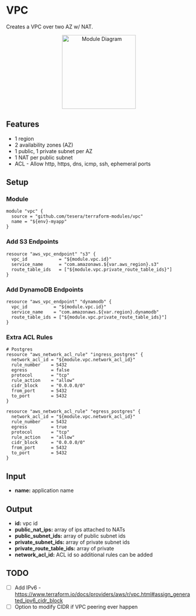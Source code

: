 # VPC
Creates a VPC over two AZ w/ NAT.

<div align="center">
  <a href="http://gordonfoundation.ca"><img src="https://raw.githubusercontent.com/tesera/terraform-modules/master/vpc/diagram.png?token=&sanitize=true" alt="Module Diagram" width="200"></a>
</div>

## Features
- 1 region
- 2 availability zones (AZ)
- 1 public, 1 private subnet per AZ
- 1 NAT per public subnet
- ACL - Allow http, https, dns, icmp, ssh, ephemeral ports

## Setup

### Module

```hcl-terraform
module "vpc" {
  source = "github.com/tesera/terraform-modules/vpc"
  name = "${env}-myapp"
}
```

### Add S3 Endpoints
```hcl-terraform
resource "aws_vpc_endpoint" "s3" {
  vpc_id            = "${module.vpc.id}"
  service_name      = "com.amazonaws.${var.aws_region}.s3"
  route_table_ids   = ["${module.vpc.private_route_table_ids}"]
}
```

### Add DynamoDB Endpoints
```hcl-terraform
resource "aws_vpc_endpoint" "dynamodb" {
  vpc_id          = "${module.vpc.id}"
  service_name    = "com.amazonaws.${var.region}.dynamodb"
  route_table_ids = ["${module.vpc.private_route_table_ids}"]
}
```

### Extra ACL Rules
```hcl-terraform
# Postgres
resource "aws_network_acl_rule" "ingress_postgres" {
  network_acl_id = "${module.vpc.network_acl_id}"
  rule_number    = 5432
  egress         = false
  protocol       = "tcp"
  rule_action    = "allow"
  cidr_block     = "0.0.0.0/0"
  from_port      = 5432
  to_port        = 5432
}

resource "aws_network_acl_rule" "egress_postgres" {
  network_acl_id = "${module.vpc.network_acl_id}"
  rule_number    = 5432
  egress         = true
  protocol       = "tcp"
  rule_action    = "allow"
  cidr_block     = "0.0.0.0/0"
  from_port      = 5432
  to_port        = 5432
}
```

## Input
- **name:** application name

## Output

- **id:** vpc id
- **public_nat_ips:** array of ips attached to NATs
- **public_subnet_ids:** array of public subnet ids
- **private_subnet_ids:** array of private subnet ids
- **private_route_table_ids:** array of private
- **network_acl_id:** ACL id so additional rules can be added


## TODO
- [ ] Add IPv6 - https://www.terraform.io/docs/providers/aws/r/vpc.html#assign_generated_ipv6_cidr_block
- [ ] Option to modify CIDR if VPC peering ever happen

